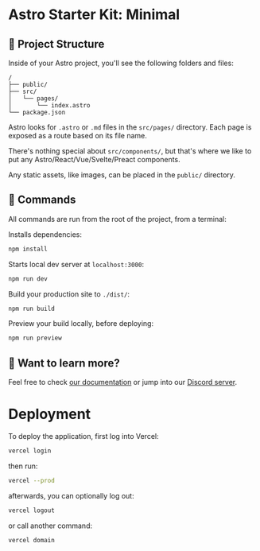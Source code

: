 # Astro Starter Kit: Minimal

## 🚀 Project Structure

Inside of your Astro project, you'll see the following folders and files:

```
/
├── public/
├── src/
│   └── pages/
│       └── index.astro
└── package.json
```

Astro looks for `.astro` or `.md` files in the `src/pages/` directory. Each page is exposed as a route based on its file name.

There's nothing special about `src/components/`, but that's where we like to put any Astro/React/Vue/Svelte/Preact components.

Any static assets, like images, can be placed in the `public/` directory.

## 🧞 Commands

All commands are run from the root of the project, from a terminal:

Installs dependencies:
```sh
npm install
```

Starts local dev server at `localhost:3000`:
```sh
npm run dev
```

Build your production site to `./dist/`:
```sh
npm run build
```

Preview your build locally, before deploying:
```sh
npm run preview
```

## 👀 Want to learn more?

Feel free to check [our documentation](https://docs.astro.build) or jump into our [Discord server](https://astro.build/chat).

# Deployment

To deploy the application, first log into Vercel:

```sh
vercel login
```

then run:

```sh
vercel --prod
```

afterwards, you can optionally log out:

```sh
vercel logout
```

or call another command:

```sh
vercel domain
```
